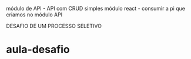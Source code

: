 módulo de API - API com CRUD simples
módulo react - consumir a pi que criamos no módulo API

DESAFIO DE UM PROCESSO SELETIVO

# aula-desafio
